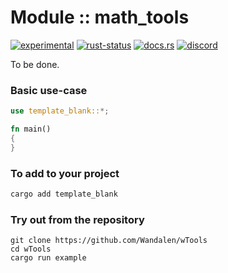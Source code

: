 <!-- {{# generate.module_header{} #}} -->

# Module :: math_tools
<!--{ generate.module_header.start() }-->
 [![experimental](https://raster.shields.io/static/v1?label=&message=experimental&color=orange)](https://github.com/emersion/stability-badges#experimental) [![rust-status](https://github.com/Wandalen/wTools/actions/workflows/module_w_4_d_push.yml/badge.svg)](https://github.com/Wandalen/wTools/actions/workflows/module_w_4_d_push.yml) [![docs.rs](https://img.shields.io/docsrs/w4d?color=e3e8f0&logo=docs.rs)](https://docs.rs/w4d) [![discord](https://img.shields.io/discord/872391416519737405?color=eee&logo=discord&logoColor=eee&label=ask)](https://discord.gg/m3YfbXpUUY)
<!--{ generate.module_header.end }-->

To be done.

### Basic use-case

<!-- {{# generate.module{} #}} -->

```rust
use template_blank::*;

fn main()
{
}
```

### To add to your project

```bash
cargo add template_blank
```

### Try out from the repository

``` shell test
git clone https://github.com/Wandalen/wTools
cd wTools
cargo run example
```
